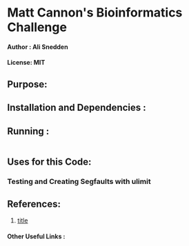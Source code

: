 # Matt Cannon's Bioinformatics Challenge
#### Author : Ali Snedden
#### License: MIT
## Purpose:



## Installation and Dependencies :


## Running :
```
```


## Uses for this Code:

### Testing and Creating Segfaults with ulimit
## References:
1. [title](https://someurl)

#### Other Useful Links :
